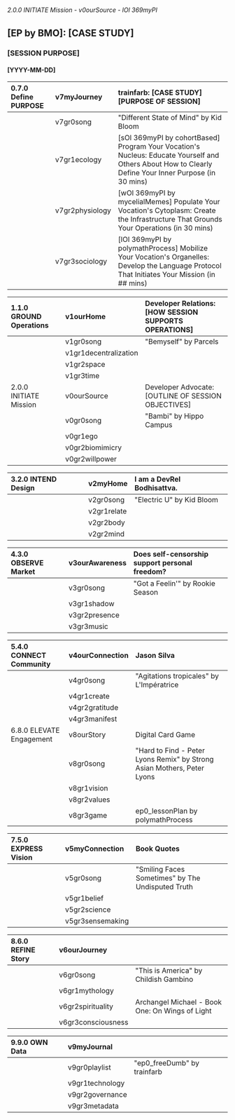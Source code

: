 ###### 2.0.0 INITIATE Mission - v0ourSource - lOl 369myPI
## [EP by BMO]: [CASE STUDY]
### [SESSION PURPOSE]
#### [YYYY-MM-DD]

| 0.7.0 Define PURPOSE | v7myJourney | trainfarb: [CASE STUDY] [PURPOSE OF SESSION] |
|:-------------|:-----|:-----------|
|  |  v7gr0song | "Different State of Mind" by Kid Bloom |
|  |  v7gr1ecology | [sOl 369myPI by cohortBased] Program Your Vocation's Nucleus: Educate Yourself and Others About How to Clearly Define Your Inner Purpose (in 30 mins)  |
|  |  v7gr2physiology | [wOl 369myPI by mycelialMemes] Populate Your Vocation's Cytoplasm: Create the Infrastructure That Grounds Your Operations (in 30 mins) |
|  |  v7gr3sociology | [lOl 369myPI by polymathProcess] Mobilize Your Vocation's Organelles: Develop the Language Protocol That Initiates Your Mission (in ## mins) |

| 1.1.0 GROUND Operations | v1ourHome | Developer Relations: [HOW SESSION SUPPORTS OPERATIONS] |
|:-------------|:-----|:-----------|
|  |  v1gr0song | "Bemyself" by Parcels |
|  |  v1gr1decentralization |         |
|  |  v1gr2space |         |
|  |  v1gr3time |         |
| 2.0.0 INITIATE Mission | v0ourSource | Developer Advocate: [OUTLINE OF SESSION OBJECTIVES] |
|  |  v0gr0song | "Bambi" by Hippo Campus |
|  |  v0gr1ego |        |
|  |  v0gr2biomimicry |         |
|  |  v0gr2willpower |  |

| 3.2.0 INTEND Design | v2myHome | I am a DevRel Bodhisattva. |
|:-------------|:-----|:-----------|
|  |  v2gr0song | "Electric U" by Kid Bloom |
|  |  v2gr1relate |        |
|  |  v2gr2body |         |
|  |  v2gr2mind |         |

| 4.3.0 OBSERVE Market | v3ourAwareness | Does self-censorship support personal freedom? |
|:-------------|:-----|:-----------|
|  |  v3gr0song | "Got a Feelin'" by Rookie Season |
|  |  v3gr1shadow |        |
|  |  v3gr2presence |         |
|  |  v3gr3music |         |

| 5.4.0 CONNECT Community | v4ourConnection | Jason Silva |
|:-------------|:-----|:-----------|
|  |  v4gr0song | "Agitations tropicales" by L'Impératrice |
|  |  v4gr1create |        |
|  |  v4gr2gratitude |         |
|  |  v4gr3manifest |         |
| 6.8.0 ELEVATE Engagement | v8ourStory | Digital Card Game |
|  |  v8gr0song | "Hard to Find - Peter Lyons Remix" by Strong Asian Mothers, Peter Lyons |
|  |  v8gr1vision |        |
|  |  v8gr2values |         |
|  |  v8gr3game | ep0_lessonPlan by polymathProcess |

| 7.5.0 EXPRESS Vision | v5myConnection | Book Quotes |
|:-------------|:-----|:-----------|
|  |  v5gr0song | "Smiling Faces Sometimes" by The Undisputed Truth |
|  |  v5gr1belief |        |
|  |  v5gr2science |         |
|  |  v5gr3sensemaking |         |

| 8.6.0 REFINE Story | v6ourJourney |  |
|:-------------|:-----|:-----------|
|  |  v6gr0song | "This is America" by Childish Gambino |
|  |  v6gr1mythology |        |
|  |  v6gr2spirituality | Archangel Michael - Book One: On Wings of Light |
|  |  v6gr3consciousness |         |

| 9.9.0 OWN Data | v9myJournal |  |
|:-------------|:-----|:-----------|
|  |  v9gr0playlist | "ep0_freeDumb" by trainfarb |
|  |  v9gr1technology |        |
|  |  v9gr2governance |         |
|  |  v9gr3metadata |         |
